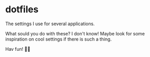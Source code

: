 # dotfiles

The settings I use for several applications.

What sould you do with these? I don't know! Maybe look for some inspiration on cool settings if there is such a thing.

Hav fun! 🧑‍💻

